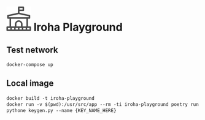 # ![logo](./logo_64.png) Iroha Playground


## Test network

```
docker-compose up
```

## Local image

```
docker build -t iroha-playground
docker run -v $(pwd):/usr/src/app --rm -ti iroha-playground poetry run pythone keygen.py --name {KEY_NAME_HERE}
```
